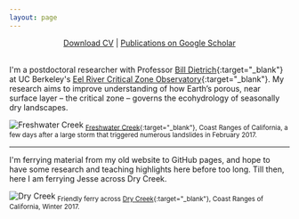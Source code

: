 ```yaml
---
layout: page
---
```


<p align="center">
  <!-- <a href="#research">Research</a> | -->
  <a href="https://www.dropbox.com/s/nvjg9o230v6sgqh/dralleCV.pdf?dl=1" target="_blank">Download CV</a> |
  <a href="https://scholar.google.com/citations?user=aTBY7vAAAAAJ&hl=en" target="_blank">Publications on Google Scholar</a>
  <br><br>
</p>


I'm a postdoctoral researcher with Professor [Bill Dietrich](http://vcresearch.berkeley.edu/faculty/william-e-dietrich){:target="_blank"} at UC Berkeley's [Eel River Critical Zone Observatory](http://criticalzone.org/eel/){:target="_blank"}. My research aims to improve understanding of how Earth’s porous, near surface layer – the critical zone – governs the ecohydrology of seasonally dry landscapes. 

![](../assets/coast.JPG "Freshwater Creek")
<sub>[Freshwater Creek](https://goo.gl/maps/WHKbuRm5bNJ2){:target="_blank"}, Coast Ranges of California, a few days after a large storm that triggered numerous landslides in February 2017.</sub>

---

I'm ferrying material from my old website to GitHub pages, and hope to have some research and teaching highlights here before too long. Till then, here I am ferrying Jesse across Dry Creek. 

![](../assets/ferry.jpg "Dry Creek")
<sub>Friendly ferry across [Dry Creek](https://goo.gl/maps/kyV2hX9eAQ32){:target="_blank"}, Coast Ranges of California, Winter 2017.</sub>


